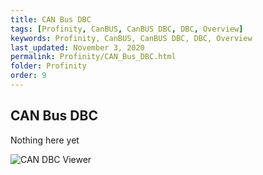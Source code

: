 ```yaml
---
title: CAN Bus DBC
tags: [Profinity, CanBUS, CanBUS DBC, DBC, Overview]
keywords: Profinity, CanBUS, CanBUS DBC, DBC, Overview
last_updated: November 3, 2020
permalink: Profinity/CAN_Bus_DBC.html
folder: Profinity
order: 9
---
```


## CAN Bus DBC

Nothing here yet

![CAN DBC Viewer]({{site.dox.baseurl}}/images/Profinity/dbc_canbus_message.png)